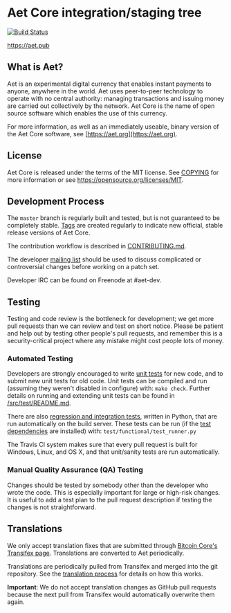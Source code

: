 Aet Core integration/staging tree
=====================================

[![Build Status](https://travis-ci.org/aet-project/aet.svg?branch=master)](https://travis-ci.org/aet-project/aet)

https://aet.pub

What is Aet?
----------------

Aet is an experimental digital currency that enables instant payments to
anyone, anywhere in the world. Aet uses peer-to-peer technology to operate
with no central authority: managing transactions and issuing money are carried
out collectively by the network. Aet Core is the name of open source
software which enables the use of this currency.

For more information, as well as an immediately useable, binary version of
the Aet Core software, see [https://aet.org](https://aet.org).

License
-------

Aet Core is released under the terms of the MIT license. See [COPYING](COPYING) for more
information or see https://opensource.org/licenses/MIT.

Development Process
-------------------

The `master` branch is regularly built and tested, but is not guaranteed to be
completely stable. [Tags](https://github.com/aet-project/aet/tags) are created
regularly to indicate new official, stable release versions of Aet Core.

The contribution workflow is described in [CONTRIBUTING.md](CONTRIBUTING.md).

The developer [mailing list](https://groups.google.com/forum/#!forum/aet-dev)
should be used to discuss complicated or controversial changes before working
on a patch set.

Developer IRC can be found on Freenode at #aet-dev.

Testing
-------

Testing and code review is the bottleneck for development; we get more pull
requests than we can review and test on short notice. Please be patient and help out by testing
other people's pull requests, and remember this is a security-critical project where any mistake might cost people
lots of money.

### Automated Testing

Developers are strongly encouraged to write [unit tests](src/test/README.md) for new code, and to
submit new unit tests for old code. Unit tests can be compiled and run
(assuming they weren't disabled in configure) with: `make check`. Further details on running
and extending unit tests can be found in [/src/test/README.md](/src/test/README.md).

There are also [regression and integration tests](/test), written
in Python, that are run automatically on the build server.
These tests can be run (if the [test dependencies](/test) are installed) with: `test/functional/test_runner.py`

The Travis CI system makes sure that every pull request is built for Windows, Linux, and OS X, and that unit/sanity tests are run automatically.

### Manual Quality Assurance (QA) Testing

Changes should be tested by somebody other than the developer who wrote the
code. This is especially important for large or high-risk changes. It is useful
to add a test plan to the pull request description if testing the changes is
not straightforward.

Translations
------------

We only accept translation fixes that are submitted through [Bitcoin Core's Transifex page](https://www.transifex.com/projects/p/bitcoin/).
Translations are converted to Aet periodically.

Translations are periodically pulled from Transifex and merged into the git repository. See the
[translation process](doc/translation_process.md) for details on how this works.

**Important**: We do not accept translation changes as GitHub pull requests because the next
pull from Transifex would automatically overwrite them again.
